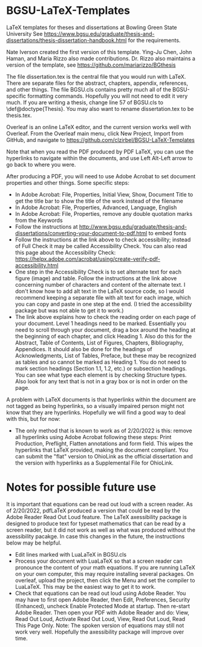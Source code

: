# BGSU-LaTeX-Templates
LaTeX templates for theses and dissertations at Bowling Green State University
See https://www.bgsu.edu/graduate/thesis-and-dissertations/thesis-dissertation-handbook.html for the requirements.

Nate Iverson created the first version of this template.  Ying-Ju Chen, John Haman, and Maria Rizzo also made contributions.  Dr. Rizzo also maintains a version of the template, see https://github.com/mariarizzo/BGthesis

The file dissertation.tex is the central file that you would run with LaTeX.
There are separate files for the abstract, chapters, appendix, references, and other things.
The file BGSU.cls contains pretty much all of the BGSU-specific formatting commands.
Hopefully you will not need to edit it very much.
If you are writing a thesis, change line 57 of BGSU.cls to \def\@doctype{Thesis}.
You may also want to rename dissertation.tex to be thesis.tex.

Overleaf is an online LaTeX editor, and the current version works well with Overleaf.
From the Overleaf main menu, click New Project, Import from GitHub, and navigate to https://github.com/clzirbel/BGSU-LaTeX-Templates

Note that when you read the PDF produced by PDF LaTeX, you can use the hyperlinks to navigate within the documents, and use Left Alt-Left arrow to go back to where you were.

After producing a PDF, you will need to use Adobe Acrobat to set document properties and other things.
Some specific steps:

* In Adobe Acrobat: File, Properties, Initial View, Show, Document Title to get the title bar to show the title of the work instead of the filename
* In Adobe Acrobat: File, Properties, Advanced, Language, English
* In Adobe Acrobat: File, Properties, remove any double quotation marks from the Keywords
* Follow the instructions at http://www.bgsu.edu/graduate/thesis-and-dissertations/converting-your-document-to-pdf.html to embed fonts
* Follow the instructions at the link above to check accessibility; instead of Full Check it may be called Accessibility Check.
You can also read this page about the Accessibility Check: https://helpx.adobe.com/acrobat/using/create-verify-pdf-accessibility.html
* One step in the Accessibility Check is to set alternate text for each figure (image) and table.
Follow the instructions at the link above concerning number of characters and content of the alternate text.
I don't know how to add alt text in the LaTeX source code, so I would recommend keeping a separate file with alt text for each image, which you can copy and paste in one step at the end.
(I tried the accessibility package but was not able to get it to work.)
* The link above explains how to check the reading order on each page of your document.
Level 1 headings need to be marked.
Essentially you need to scroll through your document, drag a box around the heading at the beginning of each chapter, and click Heading 1.
Also do this for the Abstract, Table of Contents, List of Figures, Chapters, Bibliography, Appendices.
It should also be done for the headings of Acknowledgments, List of Tables, Preface, but these may be recognized as tables and so cannot be marked as Heading 1.
You do not need to mark section headings (Section 1.1, 1.2, etc.) or subsection headings.
You can see what type each element is by checking Structure types.
Also look for any text that is not in a gray box or is not in order on the page.

A problem with LaTeX documents is that hyperlinks within the document are not tagged as being hyperlinks, so a visually impaired person might not know that they are hyperlinks.
Hopefully we will find a good way to deal with this, but for now:

* The only method that is known to work as of 2/20/2022 is this:  remove all hyperlinks using Adobe Acrobat following these steps: Print Production, Preflight, Flatten annotations and form field.
This wipes the hyperlinks that LaTeX provided, making the document compliant.
You can submit the "flat" version to OhioLink as the official dissertation and the version with hyperlinks as a Supplemental File for OhioLink.

# Notes for possible future use

It is important that equations can be read out loud with a screen reader.
As of 2/20/2022, pdfLaTeX produced a version that could be read by the Adobe Reader Read Out Loud feature.
The LaTeX axessibility package is designed to produce text for typeset mathematics that can be read by a screen reader, but it did not work as well as what was produced without the axessibility pacakge.
In case this changes in the future, the instructions below may be helpful.

* Edit lines marked with LuaLaTeX in BGSU.cls
* Process your document with LuaLaTeX so that a screen reader can pronounce the content of your math equations.
If you are running LaTeX on your own computer, this may require installing several packages.
On overleaf, upload the project, then click the Menu and set the compiler to LuaLaTeX.
This may be the easiest way to get it to work.
* Check that equations can be read out loud using Adobe Reader.
You may have to first open Adobe Reader, then Edit, Preferences, Security (Enhanced), uncheck Enable Protected Mode at startup.
Then re-start Adobe Reader.
Then open your PDF with Adobe Reader and do:  View, Read Out Loud, Activate Read Out Loud, View, Read Out Loud, Read This Page Only.
Note:  The spoken version of equations may still not work very well.
Hopefully the axessibility package will improve over time.

